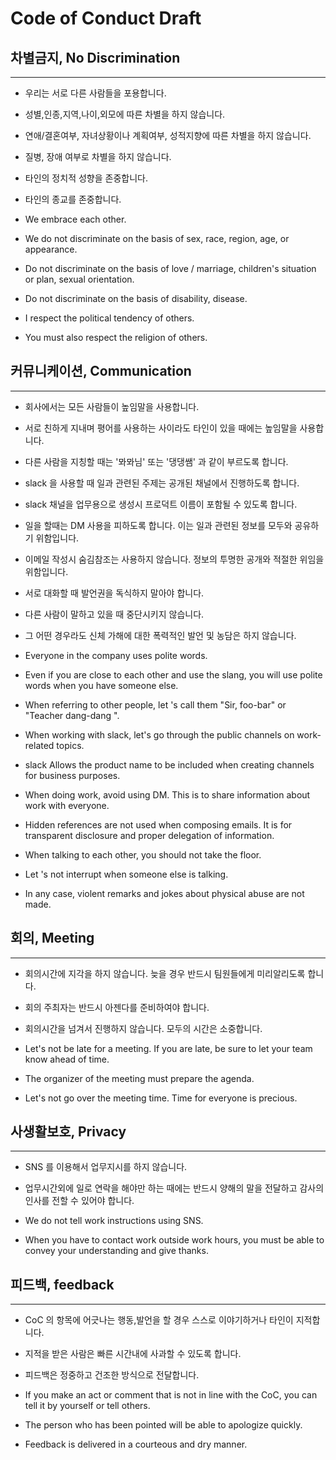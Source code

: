 # Code of Conduct Draft

## 차별금지, No Discrimination
-------------

- 우리는 서로 다른 사람들을 포용합니다.
- 성별,인종,지역,나이,외모에 따른 차별을 하지 않습니다.
- 연애/결혼여부, 자녀상황이나 계획여부, 성적지향에 따른 차별을 하지 않습니다. 
- 질병, 장애 여부로 차별을 하지 않습니다. 
- 타인의 정치적 성향을 존중합니다.
- 타인의 종교를 존중합니다.

- We embrace each other.
- We do not discriminate on the basis of sex, race, region, age, or appearance.
- Do not discriminate on the basis of love / marriage, children's situation or plan, sexual orientation.
- Do not discriminate on the basis of disability, disease.
- I respect the political tendency of others.
- You must also respect the religion of others.


## 커뮤니케이션, Communication 
-------------

- 회사에서는 모든 사람들이 높임말을 사용합니다.
- 서로 친하게 지내며 평어를 사용하는 사이라도 타인이 있을 때에는 높임말을 사용합니다.
- 다른 사람을 지칭할 때는 '뫄뫄님' 또는 '댕댕쌤' 과 같이 부르도록 합니다.
- slack 을 사용할 때 일과 관련된 주제는 공개된 채널에서 진행하도록 합니다.
- slack 채널을 업무용으로 생성시 프로덕트 이름이 포함될 수 있도록 합니다. 
- 일을 할때는 DM 사용을 피하도록 합니다. 이는 일과 관련된 정보를 모두와 공유하기 위함입니다.
- 이메일 작성시 숨김참조는 사용하지 않습니다. 정보의 투명한 공개와 적절한 위임을 위함입니다.
- 서로 대화할 때 발언권을 독식하지 말아야 합니다.
- 다른 사람이 말하고 있을 때 중단시키지 않습니다. 
- 그 어떤 경우라도 신체 가해에 대한 폭력적인 발언 및 농담은 하지 않습니다. 

- Everyone in the company uses polite words.
- Even if you are close to each other and use the slang, you will use polite words when you have someone else.
- When referring to other people, let 's call them "Sir, foo-bar" or "Teacher dang-dang ".
- When working with slack, let's go through the public channels on work-related topics.
- slack Allows the product name to be included when creating channels for business purposes.
- When doing work, avoid using DM. This is to share information about work with everyone.
- Hidden references are not used when composing emails. It is for transparent disclosure and proper delegation of information.
- When talking to each other, you should not take the floor.
- Let 's not interrupt when someone else is talking.
- In any case, violent remarks and jokes about physical abuse are not made.

## 회의, Meeting
-------------

- 회의시간에 지각을 하지 않습니다. 늦을 경우 반드시 팀원들에게 미리알리도록 합니다. 
- 회의 주최자는 반드시 아젠다를 준비하여야 합니다.
- 회의시간을 넘겨서 진행하지 않습니다. 모두의 시간은 소중합니다.

- Let's not be late for a meeting. If you are late, be sure to let your team know ahead of time.
- The organizer of the meeting must prepare the agenda.
- Let's not go over the meeting time. Time for everyone is precious.

## 사생활보호, Privacy
-------------

- SNS 를 이용해서 업무지시를 하지 않습니다.
- 업무시간외에 일로 연락을 해야만 하는 때에는 반드시 양해의 말을 전달하고 감사의 인사를 전할 수 있어야 합니다.

- We do not tell work instructions using SNS.
- When you have to contact work outside work hours, you must be able to convey your understanding and give thanks.


## 피드백, feedback
-------------

- CoC 의 항목에 어긋나는 행동,발언을 할 경우 스스로 이야기하거나 타인이 지적합니다. 
- 지적을 받은 사람은 빠른 시간내에 사과할 수 있도록 합니다. 
- 피드백은 정중하고 건조한 방식으로 전달합니다. 

- If you make an act or comment that is not in line with the CoC, you can tell it by yourself or tell others.
- The person who has been pointed will be able to apologize quickly.
- Feedback is delivered in a courteous and dry manner.


